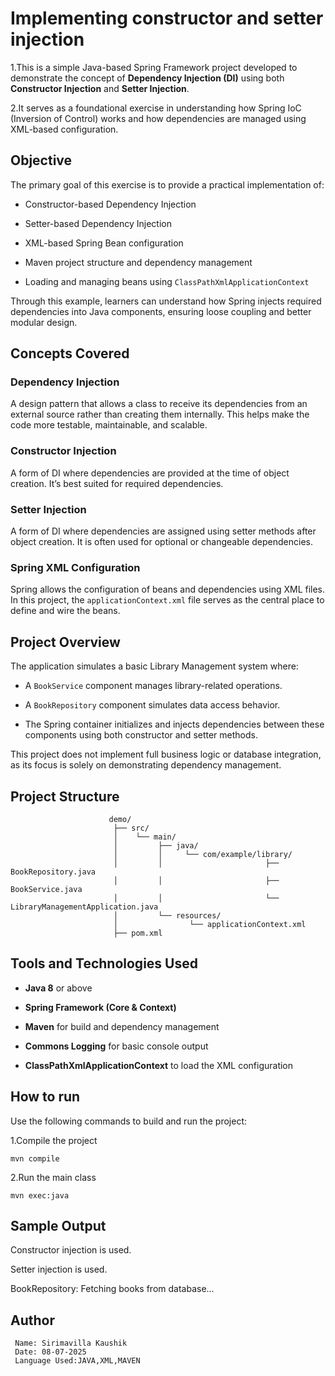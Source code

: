 
# Implementing constructor and setter injection

   1.This is a simple Java-based Spring Framework project developed to demonstrate the concept of **Dependency Injection (DI)** using both **Constructor                  Injection** and **Setter Injection**. 
   
   2.It serves as a foundational exercise in understanding how Spring IoC (Inversion of Control) works and how dependencies are managed using XML-based                   configuration.


   ## Objective

   The primary goal of this exercise is to provide a practical implementation of:

   - Constructor-based Dependency Injection

   - Setter-based Dependency Injection

   - XML-based Spring Bean configuration

   - Maven project structure and dependency management

   - Loading and managing beans using `ClassPathXmlApplicationContext`

   Through this example, learners can understand how Spring injects required dependencies into Java components, ensuring loose coupling and better modular design.


   ## Concepts Covered

   ### Dependency Injection
   A design pattern that allows a class to receive its dependencies from an external source rather than creating them internally. This helps make the code more        testable, maintainable, and scalable.

   ### Constructor Injection
   
   A form of DI where dependencies are provided at the time of object creation. It’s best suited for required dependencies.

   ### Setter Injection

  A form of DI where dependencies are assigned using setter methods after object creation. It is often used for optional or changeable dependencies.


   ### Spring XML Configuration

  Spring allows the configuration of beans and dependencies using XML files. In this project, the `applicationContext.xml` file serves as the central place to        define and wire the beans.


   ##  Project Overview

   The application simulates a basic Library Management system where:

   - A `BookService` component manages library-related operations.

   - A `BookRepository` component simulates data access behavior.

   - The Spring container initializes and injects dependencies between these components using both constructor and setter methods.

  This project does not implement full business logic or database integration, as its focus is solely on demonstrating dependency management.


   ## Project Structure

                          demo/
                           ├── src/
                           │    └── main/
                           │         ├── java/
                           │         │     └── com/example/library/
                           │         │                       ├── BookRepository.java
                           │         │                       ├── BookService.java
                           │         │                       └── LibraryManagementApplication.java
                           │         └── resources/
                           │                └── applicationContext.xml
                           ├── pom.xml

   ## Tools and Technologies Used

   - **Java 8** or above

   - **Spring Framework (Core & Context)**

   - **Maven** for build and dependency management

   - **Commons Logging** for basic console output

   - **ClassPathXmlApplicationContext** to load the XML configuration


   ## How to run
   Use the following commands to build and run the project:

   1.Compile the project
 
   `mvn compile`

   2.Run the main class

   `mvn exec:java`


   ## Sample Output
   Constructor injection is used.

   Setter injection is used.

   BookRepository: Fetching books from database...



   ## Author
     Name: Sirimavilla Kaushik
     Date: 08-07-2025
     Language Used:JAVA,XML,MAVEN
